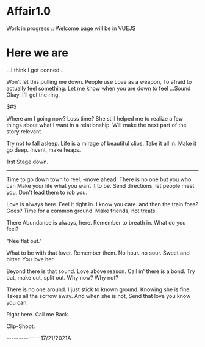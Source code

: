 # Affair1.0

Work in progress :: 
Welcome page will be in VUEJS 

# Here we are

...I think I got conned...

Won’t let this pulling me down.
People use Love as a weapon,
To afraid to actually feel something.
Let me know when you are down to feel
...Sound
Okay.
I'll get the ring.

$#$ 

Where am I going now? 
Loss time? She still helped me to realize
a few things about what I want in a relationship.
Will make the next part of the story relevant.

Try not to fall asleep.
Life is a mirage of beautiful clips.
Take it all in.
Make it go deep.
Invent, make heaps.

1rst Stage down.

--------------
Time to go down town to reel,
-move ahead.
There is no one but you who can
Make your life what you want it to be.
Send directions, let people meet you,
Don't lead them to rob you.

Love is always here.
Feel it right in.
I know you care.
and then the train foes?
Goes?
Time for a common ground.
Make friends, not treats.

There
Abundance is always, here.
Remember to breath in.
What do you feel?

"Nee flat out."

What to be with that lover.
Remember them.
No hour. no sour.
Sweet and bitter.
You love her.

Beyond there is that sound.
Love above reason.
Call in' there is a bond.
Try out, make out, split out.
Why now? Why not?

There is no one around.
I just stick to known ground.
Knowing she is fine.
Takes all the sorrow away.
And when she is not, 
Send that love you know you can.

Right here.
Call me Back.

Clip-Shoot.

--------------17/21/2021A
